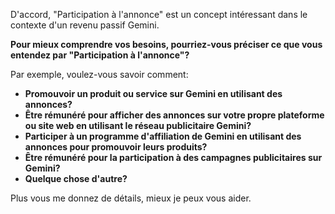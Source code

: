 D'accord,  "Participation à l'annonce" est un concept intéressant dans le contexte d'un revenu passif Gemini. 

**Pour mieux comprendre vos besoins, pourriez-vous préciser ce que vous entendez par "Participation à l'annonce"?**

Par exemple, voulez-vous savoir comment:

* **Promouvoir un produit ou service sur Gemini en utilisant des annonces?**  
* **Être rémunéré pour afficher des annonces sur votre propre plateforme ou site web en utilisant le réseau publicitaire Gemini?**
* **Participer à un programme d'affiliation de Gemini en utilisant des annonces pour promouvoir leurs produits?**
* **Être rémunéré pour la participation à des campagnes publicitaires sur Gemini?**
* **Quelque chose d'autre?**

Plus vous me donnez de détails, mieux je peux vous aider. 



